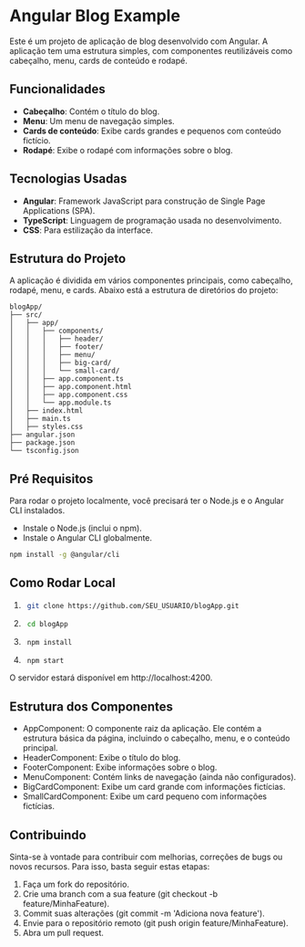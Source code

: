 # Angular Blog Example

Este é um projeto de aplicação de blog desenvolvido com Angular. A aplicação tem uma estrutura simples, com componentes reutilizáveis como cabeçalho, menu, cards de conteúdo e rodapé.

## Funcionalidades

- **Cabeçalho**: Contém o título do blog.
- **Menu**: Um menu de navegação simples.
- **Cards de conteúdo**: Exibe cards grandes e pequenos com conteúdo fictício.
- **Rodapé**: Exibe o rodapé com informações sobre o blog.

## Tecnologias Usadas

- **Angular**: Framework JavaScript para construção de Single Page Applications (SPA).
- **TypeScript**: Linguagem de programação usada no desenvolvimento.
- **CSS**: Para estilização da interface.

## Estrutura do Projeto

A aplicação é dividida em vários componentes principais, como cabeçalho, rodapé, menu, e cards. Abaixo está a estrutura de diretórios do projeto:

```plaintext
blogApp/
├── src/
│   ├── app/
│   │   ├── components/
│   │   │   ├── header/
│   │   │   ├── footer/
│   │   │   ├── menu/
│   │   │   ├── big-card/
│   │   │   └── small-card/
│   │   ├── app.component.ts
│   │   ├── app.component.html
│   │   ├── app.component.css
│   │   └── app.module.ts
│   ├── index.html
│   ├── main.ts
│   ├── styles.css
├── angular.json
├── package.json
└── tsconfig.json
```

## Pré Requisitos

Para rodar o projeto localmente, você precisará ter o Node.js e o Angular CLI instalados.

- Instale o Node.js (inclui o npm).
- Instale o Angular CLI globalmente.

```bash
npm install -g @angular/cli
```

## Como Rodar Local

1. ```bash
    git clone https://github.com/SEU_USUARIO/blogApp.git
    ```
2. ```bash
    cd blogApp
    ```
3. ```bash
    npm install
    ```
4. ```bash
    npm start
    ```
O servidor estará disponível em http://localhost:4200.

## Estrutura dos Componentes

- AppComponent: O componente raiz da aplicação. Ele contém a estrutura básica da página, incluindo o cabeçalho, menu, e o conteúdo principal.
- HeaderComponent: Exibe o título do blog.
- FooterComponent: Exibe informações sobre o blog.
- MenuComponent: Contém links de navegação (ainda não configurados).
- BigCardComponent: Exibe um card grande com informações fictícias.
- SmallCardComponent: Exibe um card pequeno com informações fictícias.

## Contribuindo
Sinta-se à vontade para contribuir com melhorias, correções de bugs ou novos recursos. Para isso, basta seguir estas etapas:

1. Faça um fork do repositório.
2. Crie uma branch com a sua feature (git checkout -b feature/MinhaFeature).
3. Commit suas alterações (git commit -m 'Adiciona nova feature').
4. Envie para o repositório remoto (git push origin feature/MinhaFeature).
5. Abra um pull request.